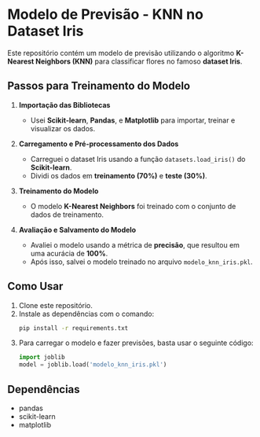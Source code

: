 
# Modelo de Previsão - KNN no Dataset Iris

Este repositório contém um modelo de previsão utilizando o algoritmo **K-Nearest Neighbors (KNN)** para classificar flores no famoso **dataset Iris**.

## Passos para Treinamento do Modelo

1. **Importação das Bibliotecas**
   - Usei **Scikit-learn**, **Pandas**, e **Matplotlib** para importar, treinar e visualizar os dados.

2. **Carregamento e Pré-processamento dos Dados**
   - Carreguei o dataset Iris usando a função `datasets.load_iris()` do **Scikit-learn**.
   - Dividi os dados em **treinamento (70%)** e **teste (30%)**.

3. **Treinamento do Modelo**
   - O modelo **K-Nearest Neighbors** foi treinado com o conjunto de dados de treinamento.

4. **Avaliação e Salvamento do Modelo**
   - Avaliei o modelo usando a métrica de **precisão**, que resultou em uma acurácia de **100%**.
   - Após isso, salvei o modelo treinado no arquivo `modelo_knn_iris.pkl`.

## Como Usar

1. Clone este repositório.
2. Instale as dependências com o comando:
   ```bash
   pip install -r requirements.txt
   ```
3. Para carregar o modelo e fazer previsões, basta usar o seguinte código:
   ```python
   import joblib
   model = joblib.load('modelo_knn_iris.pkl')
   ```

## Dependências
- pandas
- scikit-learn
- matplotlib
